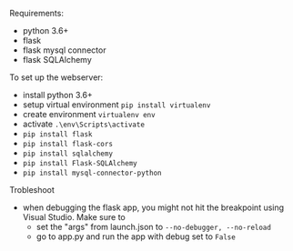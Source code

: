 Requirements:
- python 3.6+
- flask
- flask mysql connector
- flask SQLAlchemy 

To set up the webserver:
- install python 3.6+
- setup virtual environment ```pip install virtualenv``` 
- create environment ```virtualenv env```
- activate ```.\env\Scripts\activate```
- ```pip install flask```
- ```pip install flask-cors```
- ```pip install sqlalchemy```
- ```pip install Flask-SQLAlchemy```
- ```pip install mysql-connector-python```

Trobleshoot
- when debugging the flask app, you might not hit the breakpoint using Visual Studio. Make sure to 
  - set the "args" from launch.json to ```--no-debugger, --no-reload```
  - go to app.py and run the app with debug set to ```False```
